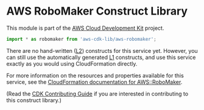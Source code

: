 # AWS RoboMaker Construct Library


This module is part of the [AWS Cloud Development Kit](https://github.com/aws/aws-cdk) project.

```ts nofixture
import * as robomaker from 'aws-cdk-lib/aws-robomaker';
```

<!--BEGIN CFNONLY DISCLAIMER-->

There are no hand-written ([L2](https://docs.aws.amazon.com/cdk/latest/guide/constructs.html#constructs_lib)) constructs for this service yet. 
However, you can still use the automatically generated [L1](https://docs.aws.amazon.com/cdk/latest/guide/constructs.html#constructs_l1_using) constructs, and use this service exactly as you would using CloudFormation directly.

For more information on the resources and properties available for this service, see the [CloudFormation documentation for AWS::RoboMaker](https://docs.aws.amazon.com/AWSCloudFormation/latest/UserGuide/AWS_RoboMaker.html).

(Read the [CDK Contributing Guide](https://github.com/aws/aws-cdk/blob/master/CONTRIBUTING.md) if you are interested in contributing to this construct library.)

<!--END CFNONLY DISCLAIMER-->

